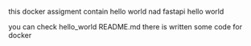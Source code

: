 this docker assigment contain hello world nad fastapi hello world




you can check hello_world README.md there is written some code for docker